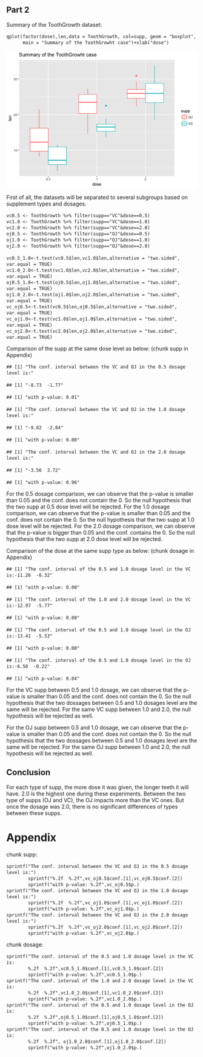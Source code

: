 Part 2
------

Summary of the ToothGrowth dataset:

    qplot(factor(dose),len,data = ToothGrowth, col=supp, geom = "boxplot", 
          main = "Summary of the ToothGrowht case")+xlab("dose")

![](unnamed-chunk-2-1.png)

First of all, the datasets will be separated to several subgroups based
on supplement types and dosages.

    vc0.5 <- ToothGrowth %>% filter(supp=="VC"&dose==0.5)
    vc1.0 <- ToothGrowth %>% filter(supp=="VC"&dose==1.0)
    vc2.0 <- ToothGrowth %>% filter(supp=="VC"&dose==2.0)
    oj0.5 <- ToothGrowth %>% filter(supp=="OJ"&dose==0.5)
    oj1.0 <- ToothGrowth %>% filter(supp=="OJ"&dose==1.0)
    oj2.0 <- ToothGrowth %>% filter(supp=="OJ"&dose==2.0)

    vc0.5_1.0<-t.test(vc0.5$len,vc1.0$len,alternative = "two.sided", var.equal = TRUE)
    vc1.0_2.0<-t.test(vc1.0$len,vc2.0$len,alternative = "two.sided", var.equal = TRUE)
    oj0.5_1.0<-t.test(oj0.5$len,oj1.0$len,alternative = "two.sided", var.equal = TRUE)
    oj1.0_2.0<-t.test(oj1.0$len,oj2.0$len,alternative = "two.sided", var.equal = TRUE)
    vc_oj0.5<-t.test(vc0.5$len,oj0.5$len,alternative = "two.sided", var.equal = TRUE)
    vc_oj1.0<-t.test(vc1.0$len,oj1.0$len,alternative = "two.sided", var.equal = TRUE)
    vc_oj2.0<-t.test(vc2.0$len,oj2.0$len,alternative = "two.sided", var.equal = TRUE)

Comparison of the supp at the same dose level as below: (chunk supp in
Appendix)

    ## [1] "The conf. interval between the VC and OJ in the 0.5 dosage level is:"

    ## [1] "-8.73  -1.77"

    ## [1] "with p-value: 0.01"

    ## [1] "The conf. interval between the VC and OJ in the 1.0 dosage level is:"

    ## [1] "-9.02  -2.84"

    ## [1] "with p-value: 0.00"

    ## [1] "The conf. interval between the VC and OJ in the 2.0 dosage level is:"

    ## [1] "-3.56  3.72"

    ## [1] "with p-value: 0.96"

For the 0.5 dosage comparison, we can observe that the p-value is
smaller than 0.05 and the conf. does not contain the 0. So the null
hypothesis that the two supp at 0.5 dose level will be rejected. For the
1.0 dosage comparison, we can observe that the p-value is smaller than
0.05 and the conf. does not contain the 0. So the null hypothesis that
the two supp at 1.0 dose level will be rejected. For the 2.0 dosage
comparison, we can observe that the p-value is bigger than 0.05 and the
conf. contains the 0. So the null hypothesis that the two supp at 2.0
dose level will be rejected.

Comparison of the dose at the same supp type as below: (chunk dosage in
Appendix)

    ## [1] "The conf. interval of the 0.5 and 1.0 dosage level in the VC is:-11.26  -6.32"

    ## [1] "with p-value: 0.00"

    ## [1] "The conf. interval of the 1.0 and 2.0 dosage level in the VC is:-12.97  -5.77"

    ## [1] "with p-value: 0.00"

    ## [1] "The conf. interval of the 0.5 and 1.0 dosage level in the OJ is:-13.41  -5.53"

    ## [1] "with p-value: 0.00"

    ## [1] "The conf. interval of the 0.5 and 1.0 dosage level in the OJ is:-6.50  -0.22"

    ## [1] "with p-value: 0.04"

For the VC supp between 0.5 and 1.0 dosage, we can observe that the
p-value is smaller than 0.05 and the conf. does not contain the 0. So
the null hypothesis that the two dossages between 0.5 and 1.0 dosages
level are the same will be rejected. For the same VC supp between 1.0
and 2.0, the null hypothesis will be rejected as well.

For the OJ supp between 0.5 and 1.0 dosage, we can observe that the
p-value is smaller than 0.05 and the conf. does not contain the 0. So
the null hypothesis that the two dossages between 0.5 and 1.0 dosages
level are the same will be rejected. For the same OJ supp between 1.0
and 2.0, the null hypothesis will be rejected as well.

Conclusion
----------

For each type of supp, the more dose it was given, the longer teeth it
will have. 2.0 is the highest one during these experiments. Between the
two type of supps (OJ and VC), the OJ impacts more than the VC ones. But
once the dosage was 2.0, there is no significant differences of types
between these supps.

Appendix
========

chunk supp:

    sprintf("The conf. interval between the VC and OJ in the 0.5 dosage level is:")
            sprintf("%.2f  %.2f",vc_oj0.5$conf.[1],vc_oj0.5$conf.[2])
            sprintf("with p-value: %.2f",vc_oj0.5$p.)
    sprintf("The conf. interval between the VC and OJ in the 1.0 dosage level is:")
            sprintf("%.2f  %.2f",vc_oj1.0$conf.[1],vc_oj1.0$conf.[2]) 
            sprintf("with p-value: %.2f",vc_oj1.0$p.)
    sprintf("The conf. interval between the VC and OJ in the 2.0 dosage level is:")
            sprintf("%.2f  %.2f",vc_oj2.0$conf.[1],vc_oj2.0$conf.[2])
            sprintf("with p-value: %.2f",vc_oj2.0$p.)

chunk dosage:

    sprintf("The conf. interval of the 0.5 and 1.0 dosage level in the VC is:
            %.2f  %.2f",vc0.5_1.0$conf.[1],vc0.5_1.0$conf.[2])
            sprintf("with p-value: %.2f",vc0.5_1.0$p.)
    sprintf("The conf. interval of the 1.0 and 2.0 dosage level in the VC is:
            %.2f  %.2f",vc1.0_2.0$conf.[1],vc1.0_2.0$conf.[2])
            sprintf("with p-value: %.2f",vc1.0_2.0$p.)
    sprintf("The conf. interval of the 0.5 and 1.0 dosage level in the OJ is:
            %.2f  %.2f",oj0.5_1.0$conf.[1],oj0.5_1.0$conf.[2]) 
            sprintf("with p-value: %.2f",oj0.5_1.0$p.)
    sprintf("The conf. interval of the 0.5 and 1.0 dosage level in the OJ is:
            %.2f  %.2f", oj1.0_2.0$conf.[1],oj1.0_2.0$conf.[2]) 
            sprintf("with p-value: %.2f",oj1.0_2.0$p.)
